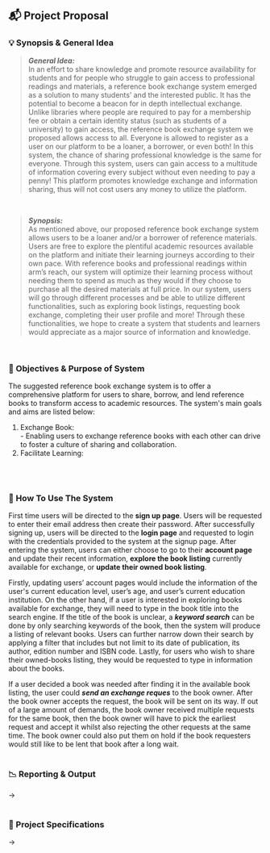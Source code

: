 ## :mailbox_with_mail: Project Proposal

### :bulb: Synopsis & General Idea
> ***General Idea:*** <br>
> In an effort to share knowledge and promote resource availability for students and for people who struggle to gain access to professional readings and materials, a reference book exchange system emerged as a solution to many students’ and the interested public. It has the potential to become a beacon for in depth intellectual exchange. Unlike libraries where people are required to pay for a membership fee or obtain a certain identity status (such as students of a university) to gain access, the reference book exchange system we proposed allows access to all. Everyone is allowed to register as a user on our platform to be a loaner, a borrower, or even both! In this system, the chance of sharing professional knowledge is the same for everyone. Through this system, users can gain access to a multitude of information covering every subject without even needing to pay a penny! This platform promotes knowledge exchange and information sharing, thus will not cost users any money to utilize the platform. 
<br>

> ***Synopsis:*** <br>
> As mentioned above, our proposed reference book exchange system allows users to be a loaner and/or a borrower of reference materials. Users are free to explore the plentiful academic resources available on the platform and initiate their learning journeys according to their own pace. With reference books and professional readings within arm’s reach, our system will optimize their learning process without needing them to spend as much as they would if they choose to purchase all the desired materials at full price. In our system, users will go through different processes and be able to utilize different functionalities, such as exploring book listings, requesting book exchange, completing their user profile and more! Through these functionalities, we hope to create a system that students and learners would appreciate as a major source of information and knowledge. 
<br>

### :bookmark: Objectives & Purpose of System
<body> 
<p>The suggested reference book exchange system is to offer a comprehensive platform for users to share, borrow, and lend reference books to transform access to academic resources. The system's main goals and aims are listed below:
</p>
  <ol type="1">
    <li>
      Exchange Book: <br>
        - Enabling users to exchange reference books with each other can drive to foster a culture of sharing and collaboration. 
    </li>
    <li>
      Facilitate Learning:
      <br>
    </li> 
  </ol>
</body>
<br>
<br>

### :mega: How To Use The System
First time users will be directed to the **sign up page**. Users will be requested to enter their email address then create their password. After successfully signing up, users will be directed to the **login page** and requested to login with the credentials provided to the system at the signup page.
After entering the system, users can either choose to go to their **account page** and update their recent information, **explore the book listing** currently available for exchange, or **update their owned book listing**. 

Firstly, updating users’ account pages would include the information of the user's current education level, user’s age, and user’s current education institution. On the other hand, if a user is interested in exploring books available for exchange, they will need to type in the book title into the search engine. If the title of the book is unclear, a ***keyword search*** can be done by only searching keywords of the book, then the system will produce a listing of relevant books. Users can further narrow down their search by applying a filter that includes but not limit to its date of publication, its author, edition number and ISBN code. Lastly, for users who wish to share their owned-books listing, they would be requested to type in information about the books. 

If a user decided a book was needed after finding it in the available book listing, the user could ***send an exchange reques*** to the book owner. After the book owner accepts the request, the book will be sent on its way. If out of a large amount of demands, the book owner received multiple requests for the same book, then the book owner will have to pick the earliest request and accept it whilst also rejecting the other requests at the same time. The book owner could also put them on hold if the book requesters would still like to be lent that book after a long wait. 
<br>
<br>

### :chart_with_downwards_trend: Reporting & Output
->
<br>
<br>

### :hammer: Project Specifications
->

